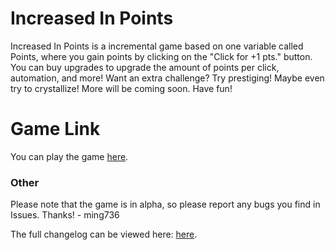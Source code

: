 # Increased In Points
Increased In Points is a incremental game based on one variable called Points, where you gain points by clicking on the "Click for +1 pts." button. You can buy upgrades to upgrade the amount of points per click, automation, and more! Want an extra challenge? Try prestiging! Maybe even try to crystallize! More will be coming soon. Have fun!
# Game Link
You can play the game [here](https://gamerrodri.github.io/increased-in-points).


### Other
Please note that the game is in alpha, so please report any bugs you find in Issues. Thanks! \- ming736

The full changelog can be viewed here: [here](https://github.com/GamerRodri/increased-in-points/compare/Alpha-release...main).


